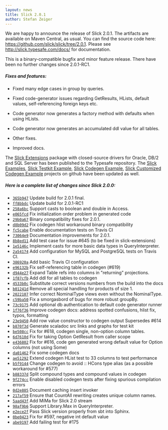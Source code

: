 ```yaml
---
layout: news
title: Slick 2.0.1
author: Stefan Zeiger
---
```

We are happy to announce the release of Slick 2.0.1. The artifacts are available on Maven Central, as usual. You can find the source code here: <https://github.com/slick/slick/tree/2.0.1>. Please see <http://slick.typesafe.com/docs/> for documentation.

This is a binary-compatible bugfix and minor feature release. There have been no further changes since 2.0.1-RC1.

##### Fixes and features:

* Fixed many edge cases in group by queries.

* Fixed code-generator issues regarding GetResults, HLists, default values, self-referencing foreign keys etc.

* Code generator now generates a factory method with defaults when using HLists.

* Code generator now generates an accumulated ddl value for all tables.

* Other fixes.

* Improved docs.

The [Slick Extensions](http://slick.typesafe.com/doc/2.0.1/extensions.html) package with closed-source drivers for Oracle, DB/2 and SQL Server has been published to the Typesafe repository. The [Slick Examples](https://github.com/slick/slick-examples), [Slick Testkit Example](https://github.com/slick/slick-testkit-example), [Slick Codegen Example](https://github.com/slick/slick-codegen-example), [Slick Customized Codegen Example](https://github.com/slick/slick-codegen-customization-example) projects on github have been updated as well. 

##### Here is a complete list of changes since Slick 2.0.0:

* [``365b947``](https://github.com/slick/slick/commit/365b94741abd3713a014dee32bd54083f567f2e6) Update build for 2.0.1 final.
* [``ff8bbdc``](https://github.com/slick/slick/commit/ff8bbdcdd37310e91b2df3b0e5de0c24166e0d2d) Update build for 2.0.1-RC1
* [``258a6bc``](https://github.com/slick/slick/commit/258a6bcff93a44a3f70157905b39832f99a8eeae) Support casts to boolean and double in Access.
* [``e065fcd``](https://github.com/slick/slick/commit/e065fcd2fa5e457ccc9b06f7cfe9476dfe5dbf5b) Fix initialization order problem in generated code
* [``29b0a67``](https://github.com/slick/slick/commit/29b0a672cfc0aa190e927390791035a04a6b22b9) Binary compatibility fixes for 2.0.1.
* [``d8b09d2``](https://github.com/slick/slick/commit/d8b09d21c83da1ba7a060995aadfd06705f96e6c) Fix codegen hlist workaround binary compatibility
* [``fc5cabe``](https://github.com/slick/slick/commit/fc5cabe4458855430498605f474df52b954927f1) Enable documentation tests on Travis CI
* [``73064e9``](https://github.com/slick/slick/commit/73064e9abf3666a1240ac09cacd85b430bbbbdd5) Documentation improvements for 2.0.1.
* [``8b8ed11``](https://github.com/slick/slick/commit/8b8ed11353b85615290f6fa0d80657e5a28f0821) Add test case for issue #645 (to be fixed in slick-extensions)
* [``1e5146c``](https://github.com/slick/slick/commit/1e5146c9d9f6d017889851596ace20ed6df960af) Implement casts for more basic data types in QueryInterpreter.
* [``2a54174``](https://github.com/slick/slick/commit/2a541741915d6917940a8c8747d1270f92c85e6d) Add configuration for MySQL and PostgreSQL tests on Travis CI.
* [``386920a``](https://github.com/slick/slick/commit/386920a6abd2c906f58cd310688423c708acafbf) Add basic Travis CI configuration
* [``e96132b``](https://github.com/slick/slick/commit/e96132be4f463b82db7432c7a4a3205f805b8837) Fix self-referencing table in codegen (#619)
* [``d944e27``](https://github.com/slick/slick/commit/d944e279e18533da5c566b866274e93eb2b1f9f7) Expand Table refs into columns in "returning" projections.
* [``1f87cfb``](https://github.com/slick/slick/commit/1f87cfb5088404b0e2c6ebd5cb5bd5b40d3d52fa) Add ddl for all tables to codegen
* [``4533b0c``](https://github.com/slick/slick/commit/4533b0cc361d4ab473fdae7e63c43160e8a88b75) Substitute correct versions numbers from the build into the docs
* [``b01241d``](https://github.com/slick/slick/commit/b01241d0c33692a504cd4e442f62202cb39b84cf) Remove all special handling for products of size 1.
* [``2022107``](https://github.com/slick/slick/commit/20221076e0dc2e77bcdfcd0603feb4d85d8048e5) Infer correct NominalType views even without the NominalType.
* [``c59ba50``](https://github.com/slick/slick/commit/c59ba5059b708a7e7a46df23e90787d7eeab09e6) Fix a smorgasbord of bugs for more robust groupBy.
* [``73c9175``](https://github.com/slick/slick/commit/73c9175fe98cced0d64cc60ca72ab2d76ab0e213) Add optional db authentication to default code generator runner
* [``1f76f36``](https://github.com/slick/slick/commit/1f76f363b10a62296220154d9f2375d8408884af) Improve codegen docs: address spotted confusions, hlist fix, typos, formatting
* [``23e9450``](https://github.com/slick/slick/commit/23e94508433c2cfc0fc17e78fa7d7a241d20889f) Add row value constructor to codegen output Supersedes #614
* [``b870f3d``](https://github.com/slick/slick/commit/b870f3d33fd22f33c56e3382b613457df401c07e) Generate scaladoc src links and graphs for test kit
* [``be508cc``](https://github.com/slick/slick/commit/be508cc1632acbeb66dab76a782e40dc527202f1) Fix for #618, codegen single, non-option column tables.
* [``6d7610d``](https://github.com/slick/slick/commit/6d7610d00e16380ae2411270e2883dc6cf93e29d) Fix for taking Option GetResult from caller scope
* [``e436802``](https://github.com/slick/slick/commit/e43680277eb648f3a0fa7284b66eef5a6d2ff936) Fix for #616, code gen generated wrong default value for Option columns (not using Some)
* [``da01462``](https://github.com/slick/slick/commit/da01462911a30ace147ea9e97317c4264f8aee8c) Fix some codegen docs
* [``ae51292``](https://github.com/slick/slick/commit/ae51292cac80ba919c8d50b4ffaaae1cc03eff34) Extend codegen HList test to 33 columns to test performance
* [``b5f9144``](https://github.com/slick/slick/commit/b5f9144092f683f166bfb9f0453f08e96ebfa247) Change codegen to avoid :: HCons type alias (as a possible workaround for #577)
* [``b88337d``](https://github.com/slick/slick/commit/b88337d5783427f7162d0c304a1caf8d4483cbac) Split compound types and compound values in codegen
* [``9f274cc``](https://github.com/slick/slick/commit/9f274cc32c99ac490befe04b56519725c5087719) Enable disabled codegen tests after fixing spurious compilation errors
* [``0d2e885``](https://github.com/slick/slick/commit/0d2e8859d5f840491ba4d040577537374f3f0d84) Document caching insert invoker
* [``217af59``](https://github.com/slick/slick/commit/217af5972f771740d617bd5b85d6b3b7ebb2991e) Ensure that CountAll rewriting creates unique column names.
* [``5aad43f``](https://github.com/slick/slick/commit/5aad43fdab3310a73257f4db1f1db74dfa56b90d) Add MiMa for Slick 2.0 stream
* [``98af9b6``](https://github.com/slick/slick/commit/98af9b6c6145044909ddb54b696ccad22b568aeb) Support Library.Max in QueryInterpreter.
* [``e2ece2f``](https://github.com/slick/slick/commit/e2ece2f679297e30629a9ada8debf7b9ec35ae97) Pass Slick version properly from sbt into Sphinx.
* [``0be0423``](https://github.com/slick/slick/commit/0be0423789338ac0625b8099940e839217985ff9) Fix for #597, negative int default value
* [``abe9197``](https://github.com/slick/slick/commit/abe91970cdd794076fc098b7a494c055beae5ebb) Add failing test for #175
